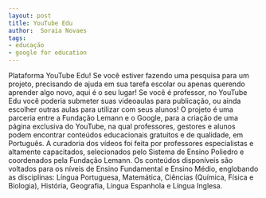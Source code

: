```yaml
---
layout: post
title: YouTube Edu
author:  Soraia Novaes
tags:
- educação
- google for education
---
```

Plataforma YouTube Edu!
Se você estiver fazendo uma pesquisa para um projeto, precisando de ajuda em sua tarefa escolar ou apenas querendo aprender algo novo, aqui é o seu lugar!
Se você é professor, no YouTube Edu você poderia submeter suas videoaulas para publicação, ou ainda escolher outras aulas para utilizar com seus alunos! O projeto é uma parceria entre a Fundação Lemann e o Google, para a criação de uma página exclusiva do YouTube, na qual professores, gestores e alunos podem encontrar conteúdos educacionais gratuitos e de qualidade, em Português. A curadoria dos vídeos foi feita por professores especialistas e altamente capacitados, selecionados pelo Sistema de Ensino Poliedro e coordenados pela Fundação Lemann. Os conteúdos disponíveis são voltados para os níveis de Ensino Fundamental e Ensino Médio, englobando as disciplinas: Língua Portuguesa, Matemática, Ciências (Química, Física e Biologia), História, Geografia, Língua Espanhola e Língua Inglesa.

